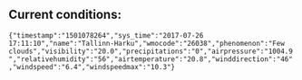 ## Current conditions: 
 ``` {"timestamp":"1501078264","sys_time":"2017-07-26 17:11:10","name":"Tallinn-Harku","wmocode":"26038","phenomenon":"Few clouds","visibility":"20.0","precipitations":"0","airpressure":"1004.9","relativehumidity":"56","airtemperature":"20.8","winddirection":"46","windspeed":"6.4","windspeedmax":"10.3"} ```
